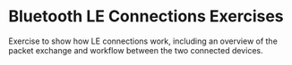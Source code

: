 # Bluetooth LE Connections Exercises
Exercise to show how LE connections work, including an overview of the packet exchange and workflow between the two connected devices.
